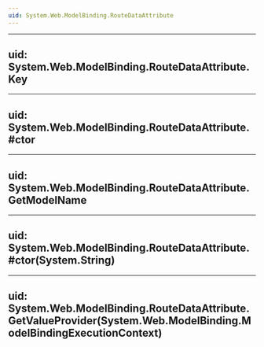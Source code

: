 ```yaml
---
uid: System.Web.ModelBinding.RouteDataAttribute
---
```


---
uid: System.Web.ModelBinding.RouteDataAttribute.Key
---

---
uid: System.Web.ModelBinding.RouteDataAttribute.#ctor
---

---
uid: System.Web.ModelBinding.RouteDataAttribute.GetModelName
---

---
uid: System.Web.ModelBinding.RouteDataAttribute.#ctor(System.String)
---

---
uid: System.Web.ModelBinding.RouteDataAttribute.GetValueProvider(System.Web.ModelBinding.ModelBindingExecutionContext)
---
